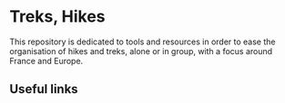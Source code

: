 # Treks, Hikes
This repository is dedicated to tools and resources in order to ease the organisation of hikes and treks, alone or in group, with a focus around France and Europe.

## Useful links


